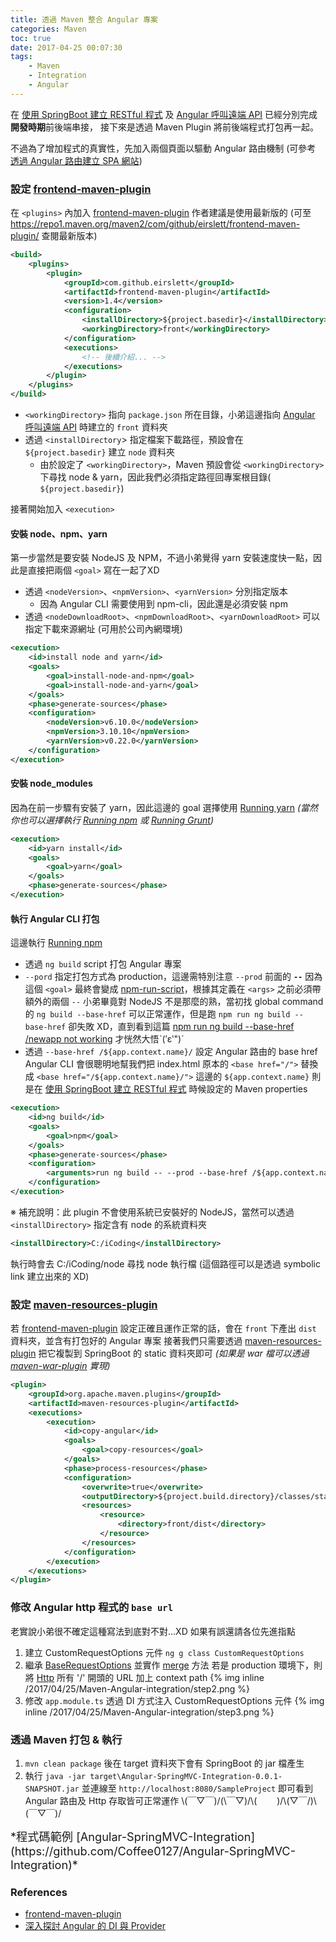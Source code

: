 ```yaml
---
title: 透過 Maven 整合 Angular 專案
categories: Maven
toc: true
date: 2017-04-25 00:07:30
tags:
    - Maven
    - Integration
    - Angular
---
```

在 [使用 SpringBoot 建立 RESTful 程式](/blog/2017/04/23/spring-boot-rest/) 及 [Angular 呼叫遠端 API](/blog/2017/04/23/Angular-proxy-to-backend-rest/) 已經分別完成**開發時期**前後端串接，
接下來是透過 Maven Plugin 將前後端程式打包再一起。

不過為了增加程式的真實性，先加入兩個頁面以驅動 Angular 路由機制 (可參考 [透過 Angular 路由建立 SPA 網站](/2017/04/24/Angular-simple-routing/))

<!--more-->

### 設定 [frontend-maven-plugin](https://github.com/eirslett/frontend-maven-plugin)
在 `<plugins>` 內加入 [frontend-maven-plugin](https://github.com/eirslett/frontend-maven-plugin)
作者建議是使用最新版的 (可至 https://repo1.maven.org/maven2/com/github/eirslett/frontend-maven-plugin/ 查閱最新版本)
```xml
<build>
    <plugins>
        <plugin>
            <groupId>com.github.eirslett</groupId>
            <artifactId>frontend-maven-plugin</artifactId>
            <version>1.4</version>
            <configuration>
                <installDirectory>${project.basedir}</installDirectory>
                <workingDirectory>front</workingDirectory>
            </configuration>
            <executions>
                <!-- 後續介紹... -->
            </executions>
        </plugin>
    </plugins>
</build>
```
* `<workingDirectory>` 指向 `package.json` 所在目錄，小弟這邊指向 [Angular 呼叫遠端 API](/blog/2017/04/23/Angular-proxy-to-backend-rest/) 時建立的 `front` 資料夾
* 透過 `<installDirectory`> 指定檔案下載路徑，預設會在 `${project.basedir}` 建立 `node` 資料夾
    + 由於設定了 `<workingDirectory>`，Maven 預設會從 `<workingDirectory>` 下尋找 node & yarn，因此我們必須指定路徑回專案根目錄( `${project.basedir}`)

接著開始加入 `<execution>`
#### 安裝 node、npm、yarn
第一步當然是要安裝 NodeJS 及 NPM，不過小弟覺得 yarn 安裝速度快一點，因此是直接把兩個 `<goal>` 寫在一起了XD
* 透過 `<nodeVersion>`、`<npmVersion>`、`<yarnVersion>` 分別指定版本
    + 因為 Angular CLI 需要使用到 npm-cli，因此還是必須安裝 npm
* 透過 `<nodeDownloadRoot>`、`<npmDownloadRoot>`、`<yarnDownloadRoot>` 可以指定下載來源網址 (可用於公司內網環境)
```xml
<execution>
    <id>install node and yarn</id>
    <goals>
        <goal>install-node-and-npm</goal>
        <goal>install-node-and-yarn</goal>
    </goals>
    <phase>generate-sources</phase>
    <configuration>
        <nodeVersion>v6.10.0</nodeVersion>
        <npmVersion>3.10.10</npmVersion>
        <yarnVersion>v0.22.0</yarnVersion>
    </configuration>
</execution>
```
#### 安裝 node_modules
因為在前一步驟有安裝了 yarn，因此這邊的 goal 選擇使用 [Running yarn](https://github.com/eirslett/frontend-maven-plugin#running-yarn)
*(當然你也可以選擇執行 [Running npm](https://github.com/eirslett/frontend-maven-plugin#running-npm) 或 [Running Grunt](https://github.com/eirslett/frontend-maven-plugin#running-grunt))*
```xml
<execution>
    <id>yarn install</id>
    <goals>
        <goal>yarn</goal>
    </goals>
    <phase>generate-sources</phase>
</execution>
```
#### 執行 Angular CLI 打包
這邊執行 [Running npm](https://github.com/eirslett/frontend-maven-plugin#running-npm)
* 透過 `ng build` script 打包 Angular 專案
* `--pord` 指定打包方式為 production，這邊需特別注意 `--prod` 前面的 **`--`**
  因為這個 `<goal>` 最終會變成 [npm-run-script](https://docs.npmjs.com/cli/run-script)，根據其定義在 `<args>` 之前必須帶額外的兩個 `--`
  小弟畢竟對 NodeJS 不是那麼的熟，當初找 global command 的 `ng build --base-href` 可以正常運作，但是跑 `npm run ng build --base-href` 卻失敗 XD，直到看到這篇 [npm run ng build --base-href /newapp not working](https://github.com/angular/angular-cli/issues/5768) 才恍然大悟ˋ(′ε‵")ˊ
* 透過 `--base-href /${app.context.name}/` 設定 Angular 路由的 base href
  Angular CLI 會很聰明地幫我們把 index.html 原本的 `<base href="/">` 替換成 `<base href="/${app.context.name}/">`
  這邊的 `${app.context.name}` 則是在 [使用 SpringBoot 建立 RESTful 程式](/blog/2017/04/23/spring-boot-rest/) 時候設定的 Maven properties
```xml
<execution>
    <id>ng build</id>
    <goals>
        <goal>npm</goal>
    </goals>
    <phase>generate-sources</phase>
    <configuration>
        <arguments>run ng build -- --prod --base-href /${app.context.name}/</arguments>
    </configuration>
</execution>
```

※ 補充說明：此 plugin 不會使用系統已安裝好的 NodeJS，當然可以透過 `<installDirectory>` 指定含有 node 的系統資料夾
```xml
<installDirectory>C:/iCoding</installDirectory>
```
執行時會去 C:/iCoding/node 尋找 node 執行檔 (這個路徑可以是透過 symbolic link 建立出來的 XD)

### 設定 [maven-resources-plugin](https://maven.apache.org/plugins/maven-resources-plugin/)
若 [frontend-maven-plugin](https://github.com/eirslett/frontend-maven-plugin) 設定正確且運作正常的話，會在 `front` 下產出 `dist` 資料夾，並含有打包好的 Angular 專案
接著我們只需要透過 [maven-resources-plugin](https://maven.apache.org/plugins/maven-resources-plugin/) 把它複製到 SpringBoot 的 static 資料夾即可
*(如果是 war 檔可以透過 [maven-war-plugin](https://maven.apache.org/plugins/maven-war-plugin/examples/including-excluding-files-from-war.html) 實現)*
```xml
<plugin>
    <groupId>org.apache.maven.plugins</groupId>
    <artifactId>maven-resources-plugin</artifactId>
    <executions>
        <execution>
            <id>copy-angular</id>
            <goals>
                <goal>copy-resources</goal>
            </goals>
            <phase>process-resources</phase>
            <configuration>
                <overwrite>true</overwrite>
                <outputDirectory>${project.build.directory}/classes/static</outputDirectory>
                <resources>
                    <resource>
                        <directory>front/dist</directory>
                    </resource>
                </resources>
            </configuration>
        </execution>
    </executions>
</plugin>
```

### 修改 Angular http 程式的 `base url`
老實說小弟很不確定這種寫法到底對不對...XD 如果有誤還請各位先進指點
1. 建立 CustomRequestOptions 元件 `ng g class CustomRequestOptions`
2. 繼承 [BaseRequestOptions](https://angular.io/docs/ts/latest/api/http/index/BaseRequestOptions-class.html) 並實作 [merge](https://angular.io/docs/ts/latest/api/http/index/RequestOptions-class.html#!#merge-anchor) 方法
  若是 production 環境下，則將 [Http](https://angular.io/docs/ts/latest/api/http/index/Http-class.html) 所有 '/' 開頭的 URL 加上 context path
{% img inline /2017/04/25/Maven-Angular-integration/step2.png %}
3. 修改 `app.module.ts` 透過 DI 方式注入 CustomRequestOptions 元件
{% img inline /2017/04/25/Maven-Angular-integration/step3.png %}

### 透過 Maven 打包 & 執行
1. `mvn clean package` 後在 target 資料夾下會有 SpringBoot 的 jar 檔產生
2. 執行 `java -jar target\Angular-SpringMVC-Integration-0.0.1-SNAPSHOT.jar` 並連線至 `http://localhost:8080/SampleProject` 即可看到 Angular 路由及 Http 存取皆可正常運作
  \\(￣▽￣)/(\￣▽)/\\(　 　)/\\(▽￣/)\\(￣▽￣)/ 

<span style="font-size: 1.3em">
*程式碼範例 [Angular-SpringMVC-Integration](https://github.com/Coffee0127/Angular-SpringMVC-Integration)*
</span>

### References
* [frontend-maven-plugin](https://github.com/eirslett/frontend-maven-plugin)
* [深入探討 Angular 的 DI 與 Provider](http://oomusou.io/angular/angular-di/)

